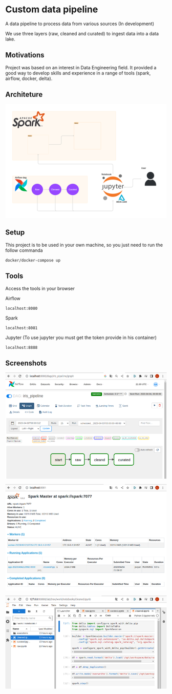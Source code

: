 # Custom data pipeline

A data pipeline to process data from various sources (In development)

We use three layers (raw, cleaned and curated) to ingest data into a data lake.

## Motivations

Project was based on an interest in Data Engineering field. It provided a good way to develop skills and experience in a range of tools (spark, airflow, docker, delta).

## Architeture

![Architeture.png](images/Architeture.png)

## Setup

This project is to be used in your own machine, so you just need to run the follow commanda

```commandline
docker/docker-compose up
```

## Tools

Access the tools in your browser

Airflow

```commandline
localhost:8080
```

Spark

```commandline
localhost:8081
```

Jupyter (To use jupyter you must get the token provide in his container)

```commandline
localhost:8888
```

## Screenshots

![airflow.png](images/airflow.png)

![spark.png](images/spark.png)

![jupyter.png](images/jupyter.png)